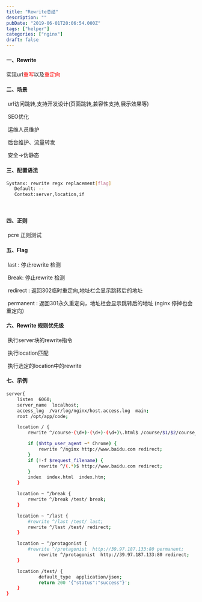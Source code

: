 ```yaml
---
title: "Rewrite总结"
description: ""
pubDate: "2019-06-01T20:06:54.000Z"
tags: ["helper"]
categories: ["nginx"]
draft: false
---
```



#### 一、Rewrite

​	实现url<span style="color:red">重写</span>以及<span style="color:red">重定向</span>

 #### 二、场景

​	url访问跳转,支持开发设计(页面跳转,兼容性支持,展示效果等)

​	SEO优化

​	运维人员维护

​	后台维护、流量转发

​	安全->伪静态

#### 三、配置语法

```bash
Systanx: rewrite regx replacement[flag]
​	Default: --
​	Context:server,location,if
```

​	<!--more-->

#### 四、正则

​	pcre 正则测试

 #### 五、Flag

​	last : 停止rewrite 检测

​	Break: 停止rewrite 检测

​	redirect : 返回302临时重定向,地址栏会显示跳转后的地址

​	permanent : 返回301永久重定向，地址栏会显示跳转后的地址 (nginx 停掉也会重定向)

#### 六、Rewrite 规则优先级

​	执行server块的rewrite指令

​	执行location匹配

​	执行选定的location中的rewrite

#### 七、示例

~~~bash
server{
    listen  6060;
    server_name  localhost;
    access_log  /var/log/nginx/host.access.log  main;
    root /opt/app/code;

    location / {
        rewrite ^/course-(\d+)-(\d+)-(\d+)\.html$ /course/$1/$2/course_$3.html break;

        if ($http_user_agent ~* Chrome) {
            rewrite ^/nginx http://www.baidu.com redirect;
        }
        if (!-f $request_filename) {
            rewrite ^/(.*)$ http://www.baidu.com redirect;
        }
        index  index.html  index.htm;
    }

    location ~ ^/break {
        rewrite ^/break /test/ break;
    }

    location ~ ^/last {
        #rewrite ^/last /test/ last;
        rewrite ^/last /test/ redirect;
    }

    location ~ ^/protagonist {
    	#rewrite ^/protagonist  http://39.97.187.133:80 permanent;
			rewrite ^/protagonist  http://39.97.187.133:80 redirect;
    }

    location /test/ {
			default_type  application/json;
			return 200 '{"status":"success"}';
    }
}
~~~



